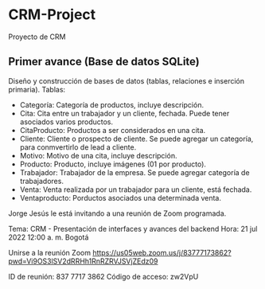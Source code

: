 # CRM-Project
Proyecto de CRM

## Primer avance (Base de datos SQLite)
Diseño y construcción de bases de datos (tablas, relaciones e inserción primaria). Tablas:
- Categoría: Categoría de productos, incluye descripción.
- Cita: Cita entre un trabajador y un cliente, fechada. Puede tener asociados varios productos.
- CitaProducto: Productos a ser considerados en una cita.
- Cliente: Cliente o prospecto de cliente. Se puede agregar un categoría, para conmvertirlo de lead a cliente.
- Motivo: Motivo de una cita, incluye descripción.
- Producto: Producto, incluye imágenes (01 por producto).
- Trabajador: Trabajador de la empresa. Se puede agregar categoría de trabajadores.
- Venta: Venta realizada por un trabajador para un cliente, está fechada.
- Ventaproducto: Porductos asociados una determinada venta.

Jorge Jesús le está invitando a una reunión de Zoom programada.

Tema: CRM - Presentación de interfaces y avances del backend
Hora: 21 jul 2022 12:00 a. m. Bogotá

Unirse a la reunión Zoom
https://us05web.zoom.us/j/83777173862?pwd=Vi9OS3lSV2dRRHh1RnRZRVJSVjZEdz09

ID de reunión: 837 7717 3862
Código de acceso: zw2VpU
